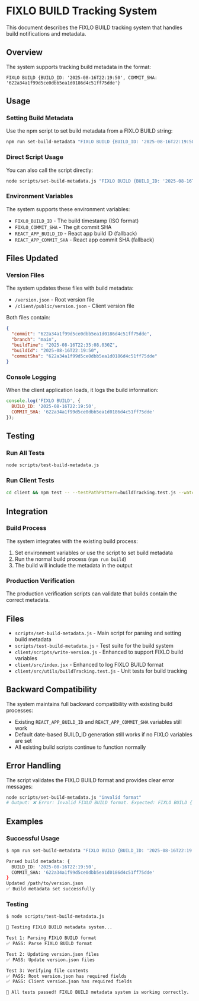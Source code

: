 # FIXLO BUILD Tracking System

This document describes the FIXLO BUILD tracking system that handles build notifications and metadata.

## Overview

The system supports tracking build metadata in the format:
```
FIXLO BUILD {BUILD_ID: '2025-08-16T22:19:50', COMMIT_SHA: '622a34a1f99d5ce0dbb5ea1d0186d4c51ff75dde'}
```

## Usage

### Setting Build Metadata

Use the npm script to set build metadata from a FIXLO BUILD string:

```bash
npm run set-build-metadata "FIXLO BUILD {BUILD_ID: '2025-08-16T22:19:50', COMMIT_SHA: '622a34a1f99d5ce0dbb5ea1d0186d4c51ff75dde'}"
```

### Direct Script Usage

You can also call the script directly:

```bash
node scripts/set-build-metadata.js "FIXLO BUILD {BUILD_ID: '2025-08-16T22:19:50', COMMIT_SHA: '622a34a1f99d5ce0dbb5ea1d0186d4c51ff75dde'}"
```

### Environment Variables

The system supports these environment variables:

- `FIXLO_BUILD_ID` - The build timestamp (ISO format)
- `FIXLO_COMMIT_SHA` - The git commit SHA
- `REACT_APP_BUILD_ID` - React app build ID (fallback)
- `REACT_APP_COMMIT_SHA` - React app commit SHA (fallback)

## Files Updated

### Version Files

The system updates these files with build metadata:

- `/version.json` - Root version file
- `/client/public/version.json` - Client version file

Both files contain:
```json
{
  "commit": "622a34a1f99d5ce0dbb5ea1d0186d4c51ff75dde",
  "branch": "main",
  "buildTime": "2025-08-16T22:35:08.030Z",
  "buildId": "2025-08-16T22:19:50",
  "commitSha": "622a34a1f99d5ce0dbb5ea1d0186d4c51ff75dde"
}
```

### Console Logging

When the client application loads, it logs the build information:

```javascript
console.log('FIXLO BUILD', {
  BUILD_ID: '2025-08-16T22:19:50',
  COMMIT_SHA: '622a34a1f99d5ce0dbb5ea1d0186d4c51ff75dde'
});
```

## Testing

### Run All Tests

```bash
node scripts/test-build-metadata.js
```

### Run Client Tests

```bash
cd client && npm test -- --testPathPattern=buildTracking.test.js --watchAll=false
```

## Integration

### Build Process

The system integrates with the existing build process:

1. Set environment variables or use the script to set build metadata
2. Run the normal build process (`npm run build`)
3. The build will include the metadata in the output

### Production Verification

The production verification scripts can validate that builds contain the correct metadata.

## Files

- `scripts/set-build-metadata.js` - Main script for parsing and setting build metadata
- `scripts/test-build-metadata.js` - Test suite for the build system
- `client/scripts/write-version.js` - Enhanced to support FIXLO build variables
- `client/src/index.jsx` - Enhanced to log FIXLO BUILD format
- `client/src/utils/buildTracking.test.js` - Unit tests for build tracking

## Backward Compatibility

The system maintains full backward compatibility with existing build processes:

- Existing `REACT_APP_BUILD_ID` and `REACT_APP_COMMIT_SHA` variables still work
- Default date-based BUILD_ID generation still works if no FIXLO variables are set
- All existing build scripts continue to function normally

## Error Handling

The script validates the FIXLO BUILD format and provides clear error messages:

```bash
node scripts/set-build-metadata.js "invalid format"
# Output: ❌ Error: Invalid FIXLO BUILD format. Expected: FIXLO BUILD {'BUILD_ID': '...', 'COMMIT_SHA': '...'}
```

## Examples

### Successful Usage

```bash
$ npm run set-build-metadata "FIXLO BUILD {BUILD_ID: '2025-08-16T22:19:50', COMMIT_SHA: '622a34a1f99d5ce0dbb5ea1d0186d4c51ff75dde'}"

Parsed build metadata: {
  BUILD_ID: '2025-08-16T22:19:50',
  COMMIT_SHA: '622a34a1f99d5ce0dbb5ea1d0186d4c51ff75dde'
}
Updated /path/to/version.json
✅ Build metadata set successfully
```

### Testing

```bash
$ node scripts/test-build-metadata.js

🧪 Testing FIXLO BUILD metadata system...

Test 1: Parsing FIXLO BUILD format
✅ PASS: Parse FIXLO BUILD format

Test 2: Updating version.json files
✅ PASS: Update version.json files

Test 3: Verifying file contents
✅ PASS: Root version.json has required fields
✅ PASS: Client version.json has required fields

🎉 All tests passed! FIXLO BUILD metadata system is working correctly.
```